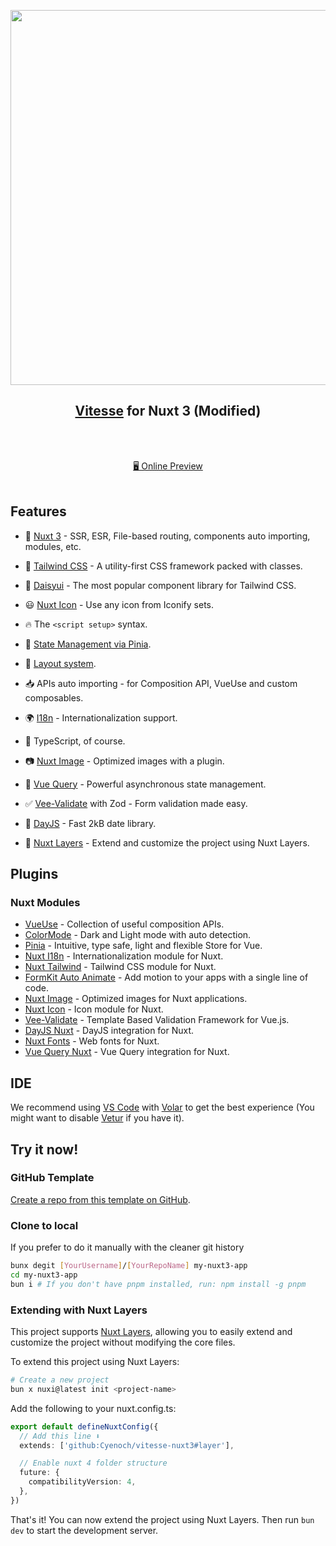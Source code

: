 <p align="center">
<img src="https://user-images.githubusercontent.com/11247099/140462375-7b7ac4db-35b7-453c-8a05-13d8d20282c4.png" width="600"/>
</p>

<h2 align="center">
<a href="https://github.com/antfu/vitesse">Vitesse</a> for Nuxt 3 (Modified)
</h2><br>

<p align="center">
<br>
<a href="[Your Preview URL]">🖥 Online Preview</a>
<br><br>
<a href="[Your StackBlitz URL]"><img src="https://developer.stackblitz.com/img/open_in_stackblitz.svg" alt=""></a>
</p>

## Features

- 💚 [Nuxt 3](https://nuxt.com/) - SSR, ESR, File-based routing, components auto importing, modules, etc.

- 🎨 [Tailwind CSS](https://tailwindcss.com/) - A utility-first CSS framework packed with classes.

- 🌼 [Daisyui](https://daisyui.com/) - The most popular component library for Tailwind CSS.

- 😃 [Nuxt Icon](https://github.com/nuxt-modules/icon) - Use any icon from Iconify sets.

- 🔥 The `<script setup>` syntax.

- 🍍 [State Management via Pinia](https://github.com/vuejs/pinia).

- 📑 [Layout system](./layouts).

- 📥 APIs auto importing - for Composition API, VueUse and custom composables.

- 🌍 [I18n](https://i18n.nuxtjs.org/) - Internationalization support.

- 🦾 TypeScript, of course.

- 📷 [Nuxt Image](https://image.nuxtjs.org/) - Optimized images with a plugin.

- 🔄 [Vue Query](https://tanstack.com/query/latest) - Powerful asynchronous state management.

- ✅ [Vee-Validate](https://vee-validate.logaretm.com/v4/) with Zod - Form validation made easy.

- 📅 [DayJS](https://day.js.org/) - Fast 2kB date library.

- 🧩 [Nuxt Layers](https://nuxt.com/docs/getting-started/layers) - Extend and customize the project using Nuxt Layers.

## Plugins

### Nuxt Modules

- [VueUse](https://github.com/vueuse/vueuse) - Collection of useful composition APIs.
- [ColorMode](https://github.com/nuxt-modules/color-mode) - Dark and Light mode with auto detection.
- [Pinia](https://github.com/vuejs/pinia) - Intuitive, type safe, light and flexible Store for Vue.
- [Nuxt I18n](https://i18n.nuxtjs.org/) - Internationalization module for Nuxt.
- [Nuxt Tailwind](https://tailwindcss.nuxtjs.org/) - Tailwind CSS module for Nuxt.
- [FormKit Auto Animate](https://auto-animate.formkit.com/) - Add motion to your apps with a single line of code.
- [Nuxt Image](https://image.nuxtjs.org/) - Optimized images for Nuxt applications.
- [Nuxt Icon](https://github.com/nuxt-modules/icon) - Icon module for Nuxt.
- [Vee-Validate](https://vee-validate.logaretm.com/v4/integrations/nuxt/) - Template Based Validation Framework for Vue.js.
- [DayJS Nuxt](https://github.com/fumeapp/dayjs) - DayJS integration for Nuxt.
- [Nuxt Fonts](https://github.com/nuxt/fonts) - Web fonts for Nuxt.
- [Vue Query Nuxt](https://github.com/Hebilicious/vue-query-nuxt) - Vue Query integration for Nuxt.

## IDE

We recommend using [VS Code](https://code.visualstudio.com/) with [Volar](https://github.com/johnsoncodehk/volar) to get the best experience (You might want to disable [Vetur](https://vuejs.github.io/vetur/) if you have it).

## Try it now!

### GitHub Template

[Create a repo from this template on GitHub](https://github.com/[YourUsername]/[YourRepoName]/generate).

### Clone to local

If you prefer to do it manually with the cleaner git history

```bash
bunx degit [YourUsername]/[YourRepoName] my-nuxt3-app
cd my-nuxt3-app
bun i # If you don't have pnpm installed, run: npm install -g pnpm
```

### Extending with Nuxt Layers

This project supports [Nuxt Layers](https://nuxt.com/docs/getting-started/layers), allowing you to easily extend and customize the project without modifying the core files.

To extend this project using Nuxt Layers:

```bash
# Create a new project
bun x nuxi@latest init <project-name>
```

Add the following to your nuxt.config.ts:

```typescript
export default defineNuxtConfig({
  // Add this line ⬇️
  extends: ['github:Cyenoch/vitesse-nuxt3#layer'],

  // Enable nuxt 4 folder structure
  future: {
    compatibilityVersion: 4,
  },
})
```

That's it! You can now extend the project using Nuxt Layers.
Then run `bun dev` to start the development server.
